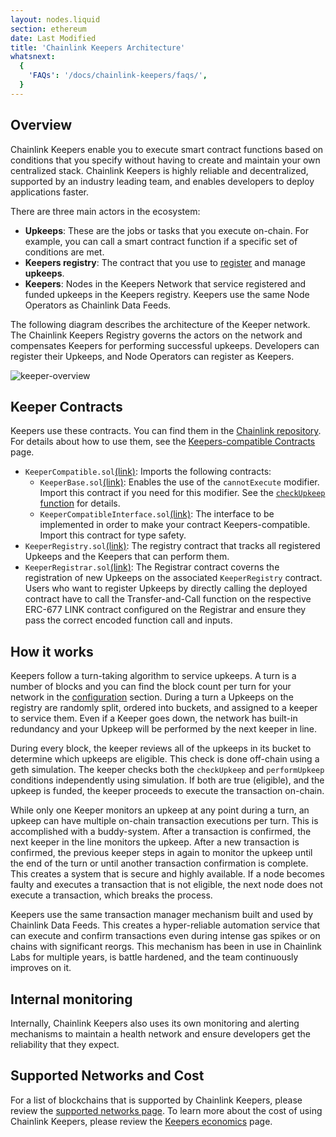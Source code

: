 ```yaml
---
layout: nodes.liquid
section: ethereum
date: Last Modified
title: 'Chainlink Keepers Architecture'
whatsnext:
  {
    'FAQs': '/docs/chainlink-keepers/faqs/',
  }
---
```


## Overview

Chainlink Keepers enable you to execute smart contract functions based on conditions that you specify without having to create and maintain your own centralized stack. Chainlink Keepers is highly reliable and decentralized, supported by an industry leading team, and enables developers to deploy applications faster.

There are three main actors in the ecosystem:

- **Upkeeps**: These are the jobs or tasks that you execute on-chain. For example, you can call a smart contract function if a specific set of conditions are met.
- **Keepers registry**: The contract that you use to [register](../register-upkeep/) and manage **upkeeps**.
- **Keepers**: Nodes in the Keepers Network that service registered and funded upkeeps in the Keepers registry. Keepers use the same Node Operators as Chainlink Data Feeds.

The following diagram describes the architecture of the Keeper network. The Chainlink Keepers Registry governs the actors on the network and compensates Keepers for performing successful upkeeps. Developers can register their Upkeeps, and Node Operators can register as Keepers.

![keeper-overview](/images/contract-devs/keeper/keeper-overview.png)

## Keeper Contracts

Keepers use these contracts. You can find them in the [Chainlink repository](https://github.com/smartcontractkit/chainlink/tree/develop/contracts/src/v0.8). For details about how to use them, see the [Keepers-compatible Contracts](../compatible-contracts/) page.

+ `KeeperCompatible.sol`[(link)](https://github.com/smartcontractkit/chainlink/blob/develop/contracts/src/v0.8/KeeperCompatible.sol): Imports the following contracts:
  + `KeeperBase.sol`[(link)](https://github.com/smartcontractkit/chainlink/blob/develop/contracts/src/v0.8/KeeperBase.sol): Enables the use of the `cannotExecute` modifier. Import this contract if you need for this modifier. See the [`checkUpkeep` function](/docs/chainlink-keepers/compatible-contracts#checkupkeep-function) for details.
  + `KeeperCompatibleInterface.sol`[(link)](https://github.com/smartcontractkit/chainlink/blob/develop/contracts/src/v0.8/interfaces/KeeperCompatibleInterface.sol): The interface to be implemented in order to make your contract Keepers-compatible. Import this contract for type safety.
+ `KeeperRegistry.sol`[(link)](https://github.com/smartcontractkit/chainlink/blob/develop/contracts/src/v0.8/KeeperRegistry.sol): The registry contract that tracks all registered Upkeeps and the Keepers that can perform them.
+ `KeeperRegistrar.sol`[(link)](https://github.com/smartcontractkit/chainlink/blob/develop/contracts/src/v0.8/KeeperRegistrar.sol): The Registrar contract coverns the registration of new Upkeeps on the associated `KeeperRegistry` contract. Users who want to register Upkeeps by directly calling the deployed contract have to call the Transfer-and-Call function on the respective ERC-677 LINK contract configured on the Registrar and ensure they pass the correct encoded function call and inputs. 

## How it works

Keepers follow a turn-taking algorithm to service upkeeps. A turn is a number of blocks and you can find the block count per turn for your network in the [configuration](../supported-networks/#configurations) section. During a turn a Upkeeps on the registry are randomly split, ordered into buckets, and assigned to a keeper to service them. Even if a Keeper goes down, the network has built-in redundancy and your Upkeep will be performed by the next keeper in line.

During every block, the keeper reviews all of the upkeeps in its bucket to determine which upkeeps are eligible. This check is done off-chain using a geth simulation. The keeper checks both the `checkUpkeep` and `performUpkeep` conditions independently using simulation. If both are true (eligible), and the upkeep is funded, the keeper proceeds to execute the transaction on-chain.

While only one Keeper monitors an upkeep at any point during a turn, an upkeep can have multiple on-chain transaction executions per turn. This is accomplished with a buddy-system. After a transaction is confirmed, the next keeper in the line monitors the upkeep. After a new transaction is confirmed, the previous keeper steps in again to monitor the upkeep until the end of the turn or until another transaction confirmation is complete. This creates a system that is secure and highly available. If a node becomes faulty and executes a transaction that is not eligible, the next node does not execute a transaction, which breaks the process.

Keepers use the same transaction manager mechanism built and used by Chainlink Data Feeds. This creates a hyper-reliable automation service that can execute and confirm transactions even during intense gas spikes or on chains with significant reorgs. This mechanism has been in use in Chainlink Labs for multiple years, is battle hardened, and the team continuously improves on it.

## Internal monitoring

Internally, Chainlink Keepers also uses its own monitoring and alerting mechanisms to maintain a health network and ensure developers get the reliability that they expect.

## Supported Networks and Cost

For a list of blockchains that is supported by Chainlink Keepers, please review the [supported networks page](../supported-networks). To learn more about the cost of using Chainlink Keepers, please review the [Keepers economics](../keeper-economics) page.
